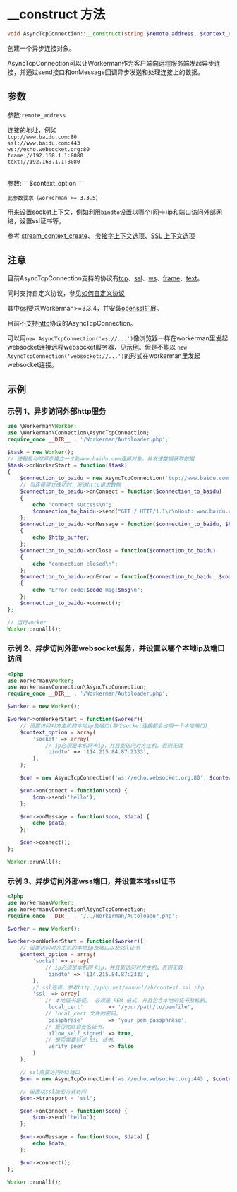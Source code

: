 # __construct 方法
```php
void AsyncTcpConnection::__construct(string $remote_address, $context_option = null)
```
创建一个异步连接对象。

AsyncTcpConnection可以让Workerman作为客户端向远程服务端发起异步连接，并通过send接口和onMessage回调异步发送和处理连接上的数据。

## 参数
参数:``` remote_address ```

连接的地址，例如<br>
``` tcp://www.baidu.com:80 ```<br>
``` ssl://www.baidu.com:443 ```<br>
``` ws://echo.websocket.org:80 ```<br>
``` frame://192.168.1.1:8080 ```<br>
``` text://192.168.1.1:8080 ```<br>

<br>
参数:``` $context_option ```

```此参数要求（workerman >= 3.3.5）```


用来设置socket上下文，例如利用```bindto```设置以哪个(网卡)ip和端口访问外部网络，设置ssl证书等。

参考 [stream_context_create](http://php.net/manual/en/function.stream-context-create.php)、 [套接字上下文选项](http://php.net/manual/zh/context.socket.php)、[SSL 上下文选项](http://php.net/manual/zh/context.ssl.php)

## 注意

目前AsyncTcpConnection支持的协议有[tcp](http://baike.baidu.com/subview/32754/8048820.htm)、[ssl](http://baike.baidu.com/view/525499.htm)、[ws](/appendices/about-ws.html)、[frame](/appendices/about-frame.html)、[text](/appendices/about-text.html)。

同时支持自定义协议，参见[如何自定义协议](/protocols/how-protocols.html)

其中[ssl](http://baike.baidu.com/view/525499.htm)要求Workerman>=3.3.4，并安装[openssl扩展](http://php.net/manual/zh/book.openssl.php)。

目前不支持[http](http://baike.baidu.com/view/9472.htm)协议的AsyncTcpConnection。

可以用```new AsyncTcpConnection('ws://...')```像浏览器一样在workerman里发起websocket连接远程websocket服务器，见[示例](/appendices/about-ws.html)。但是不能以 ```new AsyncTcpConnection('websocket://...')```的形式在workerman里发起websocket连接。


## 示例

### 示例 1、异步访问外部http服务
```php
use \Workerman\Worker;
use \Workerman\Connection\AsyncTcpConnection;
require_once __DIR__ . '/Workerman/Autoloader.php';

$task = new Worker();
// 进程启动时异步建立一个到www.baidu.com连接对象，并发送数据获取数据
$task->onWorkerStart = function($task)
{
    $connection_to_baidu = new AsyncTcpConnection('tcp://www.baidu.com:80');
    // 当连接建立成功时，发送http请求数据
    $connection_to_baidu->onConnect = function($connection_to_baidu)
    {
        echo "connect success\n";
        $connection_to_baidu->send("GET / HTTP/1.1\r\nHost: www.baidu.com\r\nConnection: keep-alive\r\n\r\n");
    };
    $connection_to_baidu->onMessage = function($connection_to_baidu, $http_buffer)
    {
        echo $http_buffer;
    };
    $connection_to_baidu->onClose = function($connection_to_baidu)
    {
        echo "connection closed\n";
    };
    $connection_to_baidu->onError = function($connection_to_baidu, $code, $msg)
    {
        echo "Error code:$code msg:$msg\n";
    };
    $connection_to_baidu->connect();
};

// 运行worker
Worker::runAll();
```

### 示例 2、异步访问外部websocket服务，并设置以哪个本地ip及端口访问
```php
<?php
use Workerman\Worker;
use Workerman\Connection\AsyncTcpConnection;
require_once __DIR__ . '/Workerman/Autoloader.php';

$worker = new Worker();

$worker->onWorkerStart = function($worker){
    // 设置访问对方主机的本地ip及端口(每个socket连接都会占用一个本地端口)
    $context_option = array(
        'socket' => array(
            // ip必须是本机网卡ip，并且能访问对方主机，否则无效
            'bindto' => '114.215.84.87:2333',
        ),
    );

    $con = new AsyncTcpConnection('ws://echo.websocket.org:80', $context_option);

    $con->onConnect = function($con) {
        $con->send('hello');
    };

    $con->onMessage = function($con, $data) {
        echo $data;
    };

    $con->connect();
};

Worker::runAll();
```


### 示例 3、异步访问外部wss端口，并设置本地ssl证书
```php
<?php
use Workerman\Worker;
use Workerman\Connection\AsyncTcpConnection;
require_once __DIR__ . '/../Workerman/Autoloader.php';

$worker = new Worker();

$worker->onWorkerStart = function($worker){
    // 设置访问对方主机的本地ip及端口以及ssl证书
    $context_option = array(
        'socket' => array(
            // ip必须是本机网卡ip，并且能访问对方主机，否则无效
            'bindto' => '114.215.84.87:2333',
        ),
        // ssl选项，参考http://php.net/manual/zh/context.ssl.php
        'ssl' => array(
            // 本地证书路径。 必须是 PEM 格式，并且包含本地的证书及私钥。
            'local_cert'        => '/your/path/to/pemfile',
            // local_cert 文件的密码。
            'passphrase'        => 'your_pem_passphrase',
            // 是否允许自签名证书。
            'allow_self_signed' => true,
            // 是否需要验证 SSL 证书。
            'verify_peer'       => false
        )
    );

    // ssl需要访问443端口
    $con = new AsyncTcpConnection('ws://echo.websocket.org:443', $context_option);

    // 设置以ssl加密方式访问
    $con->transport = 'ssl';

    $con->onConnect = function($con) {
        $con->send('hello');
    };

    $con->onMessage = function($con, $data) {
        echo $data;
    };

    $con->connect();
};

Worker::runAll();
```



